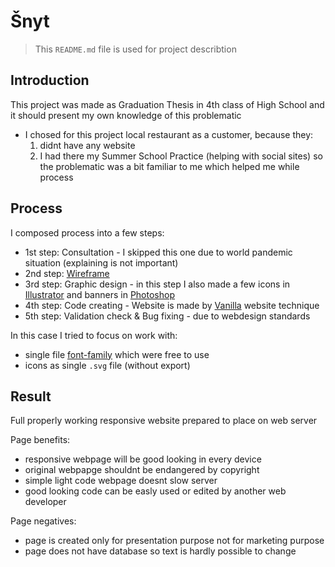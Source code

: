# Šnyt

> This `README.md` file is used for project describtion

## Introduction

This project was made as Graduation Thesis in 4th class of High School and it should present my own knowledge of this problematic

- I chosed for this project local restaurant as a customer, because they:
    1. didnt have any website
    2. I had there my Summer School Practice (helping with social sites) so the problematic was a bit familiar to me which helped me while process

## Process

I composed process into a few steps:

- 1st step: Consultation - I skipped this one due to world pandemic situation (explaining is not important)
- 2nd step: [Wireframe](https://www.usability.gov/how-to-and-tools/methods/wireframing.html)
- 3rd step: Graphic design - in this step I also made a few icons in [Illustrator](https://www.adobe.com/cz/products/illustrator.html) and banners in [Photoshop](https://www.adobe.com/cz/products/photoshop.html)
- 4th step: Code creating - Website is made by [Vanilla](https://stackoverflow.com/questions/20836115/what-does-vanilla-mean) website technique
- 5th step: Validation check & Bug fixing - due to webdesign standards

In this case I tried to focus on work with:
- single file [font-family](https://www.w3schools.com/cssref/pr_font_font-family.asp) which were free to use
- icons as single `.svg` file (without export)

## Result

Full properly working responsive website prepared to place on web server

Page benefits:
- responsive webpage will be good looking in every device
- original webpapge shouldnt be endangered by copyright
- simple light code webpage doesnt slow server
- good looking code can be easly used or edited by another web developer

Page negatives:
- page is created only for presentation purpose not for marketing purpose
- page does not have database so text is hardly possible to change

